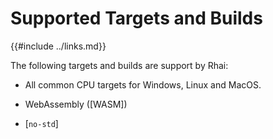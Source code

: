 Supported Targets and Builds
===========================

{{#include ../links.md}}

The following targets and builds are support by Rhai:

* All common CPU targets for Windows, Linux and MacOS.

* WebAssembly ([WASM])

* [`no-std`]
